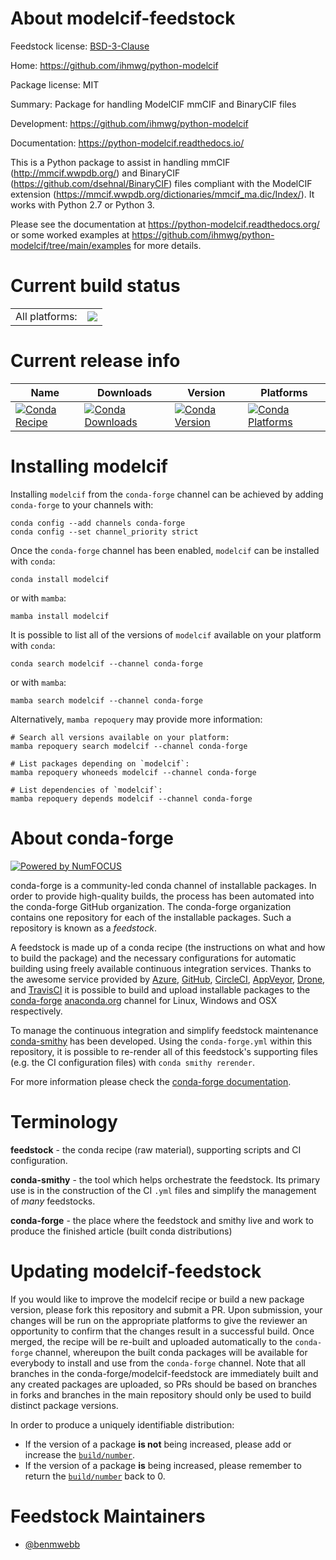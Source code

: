 About modelcif-feedstock
========================

Feedstock license: [BSD-3-Clause](https://github.com/conda-forge/modelcif-feedstock/blob/main/LICENSE.txt)

Home: https://github.com/ihmwg/python-modelcif

Package license: MIT

Summary: Package for handling ModelCIF mmCIF and BinaryCIF files

Development: https://github.com/ihmwg/python-modelcif

Documentation: https://python-modelcif.readthedocs.io/

This is a Python package to assist in handling mmCIF
(http://mmcif.wwpdb.org/) and BinaryCIF
(https://github.com/dsehnal/BinaryCIF) files compliant with the
ModelCIF extension
(https://mmcif.wwpdb.org/dictionaries/mmcif_ma.dic/Index/).
It works with Python 2.7 or Python 3.

Please see the documentation at https://python-modelcif.readthedocs.org/
or some worked examples at
https://github.com/ihmwg/python-modelcif/tree/main/examples
for more details.


Current build status
====================


<table><tr><td>All platforms:</td>
    <td>
      <a href="https://dev.azure.com/conda-forge/feedstock-builds/_build/latest?definitionId=15186&branchName=main">
        <img src="https://dev.azure.com/conda-forge/feedstock-builds/_apis/build/status/modelcif-feedstock?branchName=main">
      </a>
    </td>
  </tr>
</table>

Current release info
====================

| Name | Downloads | Version | Platforms |
| --- | --- | --- | --- |
| [![Conda Recipe](https://img.shields.io/badge/recipe-modelcif-green.svg)](https://anaconda.org/conda-forge/modelcif) | [![Conda Downloads](https://img.shields.io/conda/dn/conda-forge/modelcif.svg)](https://anaconda.org/conda-forge/modelcif) | [![Conda Version](https://img.shields.io/conda/vn/conda-forge/modelcif.svg)](https://anaconda.org/conda-forge/modelcif) | [![Conda Platforms](https://img.shields.io/conda/pn/conda-forge/modelcif.svg)](https://anaconda.org/conda-forge/modelcif) |

Installing modelcif
===================

Installing `modelcif` from the `conda-forge` channel can be achieved by adding `conda-forge` to your channels with:

```
conda config --add channels conda-forge
conda config --set channel_priority strict
```

Once the `conda-forge` channel has been enabled, `modelcif` can be installed with `conda`:

```
conda install modelcif
```

or with `mamba`:

```
mamba install modelcif
```

It is possible to list all of the versions of `modelcif` available on your platform with `conda`:

```
conda search modelcif --channel conda-forge
```

or with `mamba`:

```
mamba search modelcif --channel conda-forge
```

Alternatively, `mamba repoquery` may provide more information:

```
# Search all versions available on your platform:
mamba repoquery search modelcif --channel conda-forge

# List packages depending on `modelcif`:
mamba repoquery whoneeds modelcif --channel conda-forge

# List dependencies of `modelcif`:
mamba repoquery depends modelcif --channel conda-forge
```


About conda-forge
=================

[![Powered by
NumFOCUS](https://img.shields.io/badge/powered%20by-NumFOCUS-orange.svg?style=flat&colorA=E1523D&colorB=007D8A)](https://numfocus.org)

conda-forge is a community-led conda channel of installable packages.
In order to provide high-quality builds, the process has been automated into the
conda-forge GitHub organization. The conda-forge organization contains one repository
for each of the installable packages. Such a repository is known as a *feedstock*.

A feedstock is made up of a conda recipe (the instructions on what and how to build
the package) and the necessary configurations for automatic building using freely
available continuous integration services. Thanks to the awesome service provided by
[Azure](https://azure.microsoft.com/en-us/services/devops/), [GitHub](https://github.com/),
[CircleCI](https://circleci.com/), [AppVeyor](https://www.appveyor.com/),
[Drone](https://cloud.drone.io/welcome), and [TravisCI](https://travis-ci.com/)
it is possible to build and upload installable packages to the
[conda-forge](https://anaconda.org/conda-forge) [anaconda.org](https://anaconda.org/)
channel for Linux, Windows and OSX respectively.

To manage the continuous integration and simplify feedstock maintenance
[conda-smithy](https://github.com/conda-forge/conda-smithy) has been developed.
Using the ``conda-forge.yml`` within this repository, it is possible to re-render all of
this feedstock's supporting files (e.g. the CI configuration files) with ``conda smithy rerender``.

For more information please check the [conda-forge documentation](https://conda-forge.org/docs/).

Terminology
===========

**feedstock** - the conda recipe (raw material), supporting scripts and CI configuration.

**conda-smithy** - the tool which helps orchestrate the feedstock.
                   Its primary use is in the construction of the CI ``.yml`` files
                   and simplify the management of *many* feedstocks.

**conda-forge** - the place where the feedstock and smithy live and work to
                  produce the finished article (built conda distributions)


Updating modelcif-feedstock
===========================

If you would like to improve the modelcif recipe or build a new
package version, please fork this repository and submit a PR. Upon submission,
your changes will be run on the appropriate platforms to give the reviewer an
opportunity to confirm that the changes result in a successful build. Once
merged, the recipe will be re-built and uploaded automatically to the
`conda-forge` channel, whereupon the built conda packages will be available for
everybody to install and use from the `conda-forge` channel.
Note that all branches in the conda-forge/modelcif-feedstock are
immediately built and any created packages are uploaded, so PRs should be based
on branches in forks and branches in the main repository should only be used to
build distinct package versions.

In order to produce a uniquely identifiable distribution:
 * If the version of a package **is not** being increased, please add or increase
   the [``build/number``](https://docs.conda.io/projects/conda-build/en/latest/resources/define-metadata.html#build-number-and-string).
 * If the version of a package **is** being increased, please remember to return
   the [``build/number``](https://docs.conda.io/projects/conda-build/en/latest/resources/define-metadata.html#build-number-and-string)
   back to 0.

Feedstock Maintainers
=====================

* [@benmwebb](https://github.com/benmwebb/)

